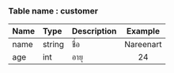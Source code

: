 ### Table name : customer

| **Name**  | **Type**     | **Description**  | **Example** |
| ----------|:------------ |:---------------- |:-----------:|
| name | string | ชื่อ | Nareenart |
| age | int | อายุ | 24 |